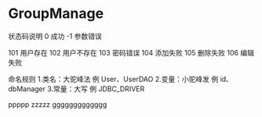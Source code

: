 ﻿# GroupManage

状态码说明
0       成功
-1      参数错误

101     用户存在
102     用户不存在
103     密码错误
104     添加失败
105     删除失败
106     编辑失败




命名规则
1.类名：大驼峰法 例 User、UserDAO
2.变量：小驼峰发 例 id、dbManager
3.常量：大写     例 JDBC_DRIVER


ppppp
zzzzz
ggggggggggggg